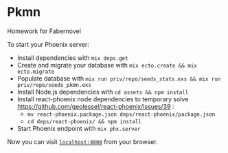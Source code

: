 # Pkmn

Homework for Fabernovel

To start your Phoenix server:

  * Install dependencies with `mix deps.get`
  * Create and migrate your database with `mix ecto.create && mix ecto.migrate`
  * Populate database with `mix run priv/repo/seeds_stats.exs && mix run priv/repo/seeds_pkmn.exs`
  * Install Node.js dependencies with `cd assets && npm install`
  * Install react-phoenix node dependencies to temporary solve https://github.com/geolessel/react-phoenix/issues/39 :
    * `mv react-phoenix.package.json deps/react-phoenix/package.json`
    * `cd deps/react-phoenix/ && npm install`
  * Start Phoenix endpoint with `mix phx.server`

Now you can visit [`localhost:4000`](http://localhost:4000) from your browser.

